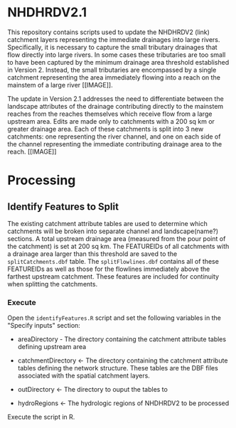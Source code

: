 # NHDHRDV2.1


This repository contains scripts used to update the NHDHRDV2 (link) catchment layers representing the immediate drainages into large rivers. Specifically, it is necessary to capture the small tributary drainages that flow directly into large rivers. In some cases these tributaries are too small to have been captured by the minimum drainage area threshold established in Version 2. Instead, the small tributaries are encompassed by a single catchment representing the area immediately flowing into a reach on the mainstem of a large river [[IMAGE]]. 

The update in Version 2.1 addresses the need to differentiate between the landscape attributes of the drainage contributing directly to the mainstem reaches from the reaches themselves which receive flow from a large upstream area. Edits are made only to catchments with a 200 sq km or greater drainage area. Each of these catchments is split into 3 new catchments: one representing the river channel, and one on each side of the channel representing the immediate contributing drainage area to the reach. [[IMAGE]]


# Processing


## Identify Features to Split

The existing catchment attribute tables are used to determine which catchments will be broken into separate channel and landscape(name?) sections. A total upstream drainage area (measured from the pour point of the catchment) is set at 200 sq km. The FEATUREIDs of all catchments with a drainage area larger than this threshold are saved to the `splitCatchments.dbf` table. The `splitFlowlines.dbf` contains all of these FEATUREIDs as well as those for the flowlines immediately above the farthest upstream catchment. These features are included for continuity when splitting the catchments. 

### Execute
Open the `identifyFeatures.R` script and set the following variables in the "Specify inputs" section:


- areaDirectory  - The directory containing the catchment attribute tables defining upstream area

- catchmentDirectory <- The directory containing the catchment attribute tables defining the network structure. These tables are the DBF files associated with the spatial catchment layers.

- outDirectory <- The directory to ouput the tables to

- hydroRegions <- The hydrologic regions of NHDHRDV2 to be processed

Execute the script in R. 








